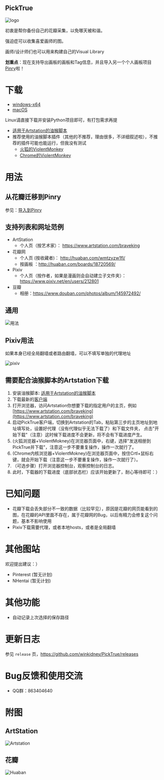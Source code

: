 PickTrue
------------

![logo](src/files/icon.png)

初衷是帮你备份自己的花瓣采集，以免哪天被和谐。

强迫症可以收集喜爱画师的图。

画师/设计师们也可以用来构建自己的Visual Library

**划重点**：现在支持导出画板的画板和Tag信息，并且导入另一个个人画板项目[Pinry](https://github.com/pinry/pinry)啦！

# 下载

+ [windows-x64](https://github.com/winkidney/PickTrue/releases)
+ [macOS](https://github.com/winkidney/PickTrue/releases)

Linux请直接下载并安装Python项目即可，有打包需求再提

+ [适用于Artstation的油猴脚本](https://greasyfork.org/zh-CN/scripts/390597-picktruebrowser)
+ 推荐使用的油猴脚本插件（其他的不推荐，理由很多，不详细叙述啦），不推荐的插件可能也能运行，但我没有测试
  + [火狐的ViolentMonkey](https://addons.mozilla.org/en-US/firefox/addon/violentmonkey/?src=search)
  + [Chrome的ViolentMonkey](https://chrome.google.com/webstore/detail/violentmonkey/jinjaccalgkegednnccohejagnlnfdag)

# 用法

## 从花瓣迁移到Pinry
参见：[导入到Pinry](./doc/import-to-pinry.md)

## 支持列表和网址范例

+ ArtStation
  + 个人页（按艺术家）： https://www.artstation.com/braveking
+ 花瓣网
  + 个人页 (按收藏者)： http://huaban.com/wmtzyzw1fl/
  + 按画板 ：http://huaban.com/boards/18720569/ 
+ Pixiv
  + 个人页（按作者，如果是漫画则会自动建立子文件夹）： https://www.pixiv.net/en/users/212801
+ 豆瓣
  + 相册：https://www.douban.com/photos/album/145972492/

## 通用

![用法](res/usage.gif)

## Pixiv用法

如果本身已经全局翻墙或者路由翻墙，可以不填写单独的代理地址

![pixiv](res/pixiv.jpg)


## 需要配合油猴脚本的Artstation下载

1. 安装油猴脚本: [适用于Artstation的油猴脚本](https://greasyfork.org/zh-CN/scripts/390597-picktruebrowser)
2. 下载最新的[客户端](https://github.com/winkidney/PickTrue/releases)
3. 打开浏览器，访问Artstation你想要下载的指定用户的主页，例如 [https://www.artstation.com/braveking](https://www.artstation.com/braveking)
4. 启动PickTrue客户端，切换到Artstation的Tab，粘贴第三步的主页地址到地址填写处，设置好代理（没有代理似乎无法下载了）和下载文件夹，
   点击"开始下载"（注意）这时候下载进度不会更新，将不会有下载进度产生。
5. (火狐浏览器+ViolentMokney)在浏览器页面中，右键，选择"发送相册到PickTrue并下载"，注意这一步不要重复操作，操作一次就行了。
5. (Chrome内核浏览器+ViolentMokney)在浏览器页面中，按住Crtl+鼠标右键，就会开始下载（注意这一步不要重复操作，操作一次就行了）。
6. （可选步骤）打开浏览器控制台，观察控制台的日志。
7. 此时，下载器的下载进度（底部状态栏）应该开始更新了，耐心等待即可：）

# 已知问题

+ 花瓣下载会丢失部分不一致的数据（比较罕见），原因是花瓣的网页能看到的图，在花瓣的API里面不存在，属于花瓣网的Bug，以后有精力会修复这个问题，基本不影响使用
+ Pixiv下载需要代理，或者本地hosts，或者是全局翻墙

# 其他图站

欢迎提出建议：）

+ Pinterest (暂无计划)
+ NHentai (暂无计划)

# 其他功能

+ 自动记录上次选择的保存路径

# 更新日志

参见 `release` 页，https://github.com/winkidney/PickTrue/releases

# Bug反馈和使用交流

+ QQ群：863404640

# 附图

## ArtStation
![Artstation](res/artstation-downloaded.jpg)

## 花瓣
![Huaban](res/huaban-downloaded.jpg)
